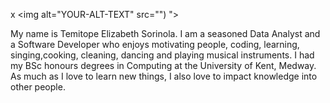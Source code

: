 
x<picture>
 <source media="(prefers-color-scheme: dark)" srcset="YOUR-DARKMODE-IMAGE">
 <source media="(prefers-color-scheme: light)" srcset="YOUR-LIGHTMODE-IMAGE">
 <img alt="YOUR-ALT-TEXT" src="")
">
</picture>


My name is Temitope Elizabeth Sorinola.
I am a seasoned Data Analyst and a Software Developer who enjoys motivating people, coding, learning, singing,cooking, cleaning, dancing
and playing musical instruments. I had my BSc honours degrees in Computing at the University of Kent, Medway. As much as I love to learn new things, I also love to impact knowledge into other people. 

<!--
**temliz/temliz** is a ✨ _special_ ✨ repository because its `README.md` (this file) appears on your GitHub profile.
My name is Temitope Elizabeth Sorinola.
I am a seasoned Data Analyst and a Software Developer who enjoys motivating people, learning , singing,cooking, cleaning, dancing
and playin musical instruments. I had my BSc honours degrees in Computing at the University of Kent, Medway. As much as I love to learn new things, I also love to impact knoledge into other people.


-->
